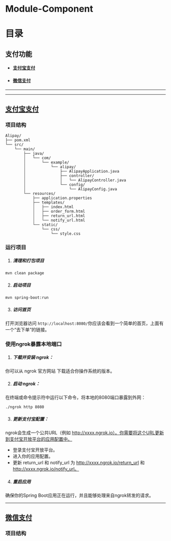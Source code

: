 # Module-Component

# 目录
## 支付功能
- #### [支付宝支付](#支付宝支付)
- #### [微信支付](#微信支付)
---






---
## [支付宝支付](https://github.com/01CKam/Function-Module/tree/main/%E6%94%AF%E4%BB%98%E5%8A%9F%E8%83%BD/Alipay)<a id="支付宝支付"></a>
### 项目结构
```
Alipay/
├── pom.xml
└── src/
    └── main/
        ├── java/
        │   └── com/
        │       └── example/
        │           └── alipay/
        │               ├── AlipayApplication.java
        │               ├── controller/
        │               │   └── AlipayController.java
        │               └── config/
        │                   └── AlipayConfig.java
        └── resources/
            ├── application.properties
            ├── templates/
            │   ├── index.html
            │   ├── order_form.html
            │   ├── return_url.html
            │   └── notify_url.html
            └── static/
                └── css/
                    └── style.css
```
### 运行项目
1. ##### 清理和打包项目
```
mvn clean package
```
2. ##### 启动项目
```
mvn spring-boot:run
```
3. ##### 访问首页
打开浏览器访问 ```http://localhost:8080/```你应该会看到一个简单的首页，上面有一个“去下单”的链接。

### 使用ngrok暴露本地端口
1. ##### 下载并安装 ngrok：
你可以从 ngrok 官方网站 下载适合你操作系统的版本。

2. ##### 启动 ngrok：
在终端或命令提示符中运行以下命令，将本地的8080端口暴露到外网：
```
./ngrok http 8080
```
3. ##### 更新支付宝配置：
ngrok会生成一个公共URL（例如 http://xxxx.ngrok.io）。你需要将这个URL更新到支付宝开放平台的应用配置中。
- 登录支付宝开放平台。
- 进入你的应用配置。
- 更新 return_url 和 notify_url 为 http://xxxx.ngrok.io/return_url 和 http://xxxx.ngrok.io/notify_url。

4. ##### 重启应用
确保你的Spring Boot应用正在运行，并且能够处理来自ngrok转发的请求。

---
## [微信支付](https://github.com/01CKam/Function-Module/tree/main/%E6%94%AF%E4%BB%98%E5%8A%9F%E8%83%BD/WeChatPay)<a id="微信支付"></a>
### 项目结构
